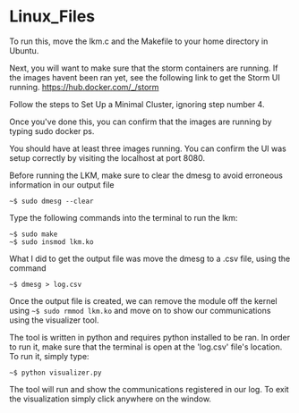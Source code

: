 # Linux_Files

To run this, move the lkm.c and the Makefile to your home directory in Ubuntu.

Next, you will want to make sure that the storm containers are running. If the images havent been ran yet, see the following link to get the Storm UI running.
https://hub.docker.com/_/storm

Follow the steps to Set Up a Minimal Cluster, ignoring step number 4.

Once you've done this, you can confirm that the images are running by typing sudo docker ps.

You should have at least three images running. You can confirm the UI was setup correctly by visiting the localhost at port 8080.

Before running the LKM, make sure to clear the dmesg to avoid erroneous information in our output file

    ~$ sudo dmesg --clear

Type the following commands into the terminal to run the lkm:

    ~$ sudo make
    ~$ sudo insmod lkm.ko

What I did to get the output file was move the dmesg to a .csv file,  using the command

    ~$ dmesg > log.csv

Once the output file is created, we can remove the module off the kernel using `~$ sudo rmmod lkm.ko` and move on to show our communications using the visualizer tool.

The tool is written in python and requires python installed to be ran. In order to run it, make sure that the terminal is open at the 'log.csv' file's location. To run it, simply type:

    ~$ python visualizer.py

The tool will run and show the communications registered in our log. To exit the visualization simply click anywhere on the window.

